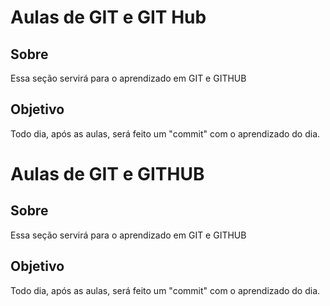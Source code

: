 # Aulas de GIT e GIT Hub

## Sobre

Essa seção servirá para o aprendizado em GIT e GITHUB

## Objetivo

Todo dia, após as aulas, será feito um "commit" com o aprendizado do dia.
# Aulas de GIT e GITHUB

## Sobre

Essa seção servirá para o aprendizado em GIT e GITHUB

## Objetivo

Todo dia, após as aulas, será feito um "commit" com o aprendizado do dia.